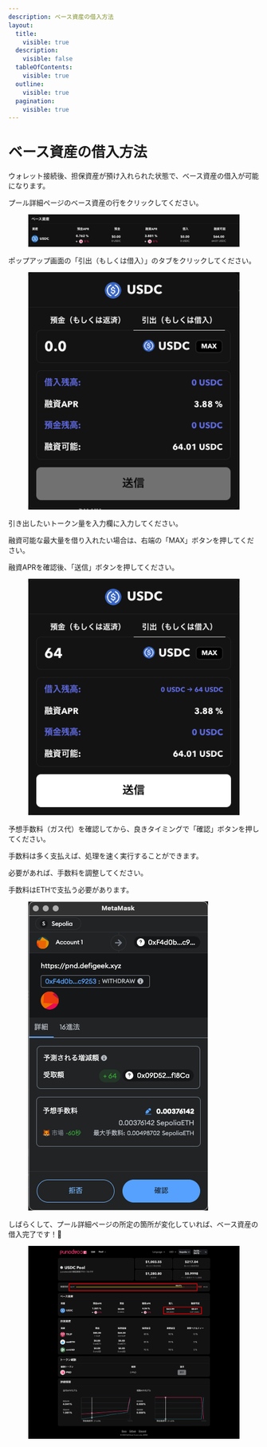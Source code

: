 ```yaml
---
description: ベース資産の借入方法
layout:
  title:
    visible: true
  description:
    visible: false
  tableOfContents:
    visible: true
  outline:
    visible: true
  pagination:
    visible: true
---
```


# ベース資産の借入方法

ウォレット接続後、担保資産が預け入れられた状態で、ベース資産の借入が可能になります。

プール詳細ページのベース資産の行をクリックしてください。

<figure><img src="../.gitbook/assets/image (9).png" alt=""><figcaption></figcaption></figure>

ポップアップ画面の「引出（もしくは借入）」のタブをクリックしてください。

<figure><img src="../.gitbook/assets/スクリーンショット 2024-10-13 21.42.19.png" alt=""><figcaption></figcaption></figure>

引き出したいトークン量を入力欄に入力してください。

融資可能な最大量を借り入れたい場合は、右端の「MAX」ボタンを押してください。

融資APRを確認後、「送信」ボタンを押してください。

<figure><img src="../.gitbook/assets/スクリーンショット 2024-10-13 21.43.31.png" alt=""><figcaption></figcaption></figure>

予想手数料（ガス代）を確認してから、良きタイミングで「確認」ボタンを押してください。

手数料は多く支払えば、処理を速く実行することができます。

必要があれば、手数料を調整してください。

手数料はETHで支払う必要があります。

<figure><img src="../.gitbook/assets/スクリーンショット 2024-10-13 21.27.35.png" alt=""><figcaption></figcaption></figure>

しばらくして、プール詳細ページの所定の箇所が変化していれば、ベース資産の借入完了です！🎉

<figure><img src="../.gitbook/assets/Group 33a.png" alt=""><figcaption></figcaption></figure>
